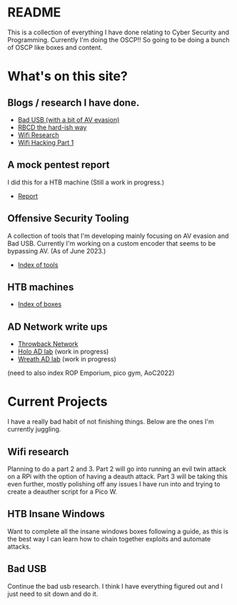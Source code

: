 # README
This is a collection of everything I have done relating to Cyber Security and Programming. Currently I'm doing the OSCP!! So going to be doing a bunch of OSCP like boxes and content.



# What's on this site?

## Blogs / research I have done.
* [Bad USB (with a bit of AV evasion)](A%20quest%20to%20make%20a%20good%20bad%20usb.md)
* [RBCD the hard-ish way](RBCD%20-%20Without%20PowerView.md)
* [Wifi Research](Learning%20Wifi%20Attacks.md)
* [Wifi Hacking Part 1](RPi%20wifi%20framework.md)

## A mock pentest report 
I did this for a HTB machine (Still a work in progress.)
* [Report](02%20-%20Hack%20The%20Box/Cascade/Cascade%20Report.md)

## Offensive Security Tooling
A collection of tools that I'm developing mainly focusing on AV evasion and Bad USB. Currently I'm working on a custom encoder that seems to be bypassing AV. (As of June 2023.)
* [Index of tools](Offsec%20Dev/README.md)

## HTB machines
* [Index of boxes](02%20-%20Hack%20The%20Box/Readme.md)

## AD Network write ups
* [Throwback Network](03%20-%20Try%20Hack%20Me/Throwback/Notes.md)
* [Holo AD lab](03%20-%20Try%20Hack%20Me/AD%20LABS%20With%20Pentest%20Reports/Holo/Holo%20Notes%20Live.md) (work in progress)
* [Wreath AD lab](03%20-%20Try%20Hack%20Me/AD%20LABS%20With%20Pentest%20Reports/Wreath/Notes.md) (work in progress)

(need to also index ROP Emporium, pico gym, AoC2022)



# Current Projects
I have a really bad habit of not finishing things. Below are the ones I'm currently juggling.

## Wifi research
Planning to do a part 2 and 3. Part 2 will go into running an evil twin attack on a RPi with the option of having a deauth attack. Part 3 will be taking this even further, mostly polishing off any issues I have run into and trying to create a deauther script for a Pico W.

## HTB Insane Windows
Want to complete all the insane windows boxes following a guide, as this is the best way I can learn how to chain together exploits and automate attacks.

## Bad USB
Continue the bad usb research. I think I have everything figured out and I just need to sit down and do it.

